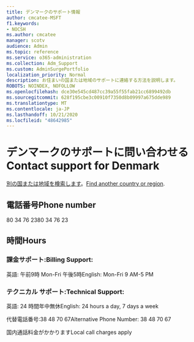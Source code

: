 ```yaml
---
title: デンマークのサポート情報
author: cmcatee-MSFT
f1.keywords:
- NOCSH
ms.author: cmcatee
manager: scotv
audience: Admin
ms.topic: reference
ms.service: o365-administration
ms.collection: Adm_Support
ms.custom: AdminSurgePortfolio
localization_priority: Normal
description: お住まいの国または地域のサポートに連絡する方法を説明します。
ROBOTS: NOINDEX, NOFOLLOW
ms.openlocfilehash: dce30e545cd487cc39a55f55fab21cc6899492db
ms.sourcegitcommit: 628f195cbe3c00910f7350d8b09997a675dde989
ms.translationtype: MT
ms.contentlocale: ja-JP
ms.lasthandoff: 10/21/2020
ms.locfileid: "48642985"
---
```

# <a name="contact-support-for-denmark"></a><span data-ttu-id="f9810-103">デンマークのサポートに問い合わせる</span><span class="sxs-lookup"><span data-stu-id="f9810-103">Contact support for Denmark</span></span>

<span data-ttu-id="f9810-104">[別の国または地域を検索します](../contact-support-for-business-products.md)。</span><span class="sxs-lookup"><span data-stu-id="f9810-104">[Find another country or region](../contact-support-for-business-products.md).</span></span>

## <a name="phone-number"></a><span data-ttu-id="f9810-105">電話番号</span><span class="sxs-lookup"><span data-stu-id="f9810-105">Phone number</span></span>
<span data-ttu-id="f9810-106">80 34 76 23</span><span class="sxs-lookup"><span data-stu-id="f9810-106">80 34 76 23</span></span>

## <a name="hours"></a><span data-ttu-id="f9810-107">時間</span><span class="sxs-lookup"><span data-stu-id="f9810-107">Hours</span></span>
### <a name="billing-support"></a><span data-ttu-id="f9810-108">課金サポート:</span><span class="sxs-lookup"><span data-stu-id="f9810-108">Billing Support:</span></span>

<span data-ttu-id="f9810-109">英語: 午前9時 Mon-Fri 午後5時</span><span class="sxs-lookup"><span data-stu-id="f9810-109">English: Mon-Fri 9 AM-5 PM</span></span>

### <a name="technical-support"></a><span data-ttu-id="f9810-110">テクニカル サポート:</span><span class="sxs-lookup"><span data-stu-id="f9810-110">Technical Support:</span></span>

<span data-ttu-id="f9810-111">英語: 24 時間年中無休</span><span class="sxs-lookup"><span data-stu-id="f9810-111">English: 24 hours a day, 7 days a week</span></span>

<span data-ttu-id="f9810-112">代替電話番号:38 48 70 67</span><span class="sxs-lookup"><span data-stu-id="f9810-112">Alternative Phone Number: 38 48 70 67</span></span>

<span data-ttu-id="f9810-113">国内通話料金がかかります</span><span class="sxs-lookup"><span data-stu-id="f9810-113">Local call charges apply</span></span>
